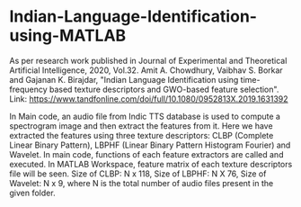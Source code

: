 # Indian-Language-Identification-using-MATLAB

As per research work published in Journal of Experimental and Theoretical Artificial Intelligence, 2020, Vol.32. Amit A. Chowdhury, Vaibhav S. Borkar and Gajanan K. Birajdar, "Indian Language Identification using time-frequency based texture descriptors and GWO-based feature selection".
Link: https://www.tandfonline.com/doi/full/10.1080/0952813X.2019.1631392

In Main code, an audio file from Indic TTS database is used to compute a spectrogram image and then extract the features from it. Here we have extracted the features using three texture descriptors: CLBP (Complete Linear Binary Pattern), LBPHF (Linear Binary Pattern Histogram Fourier) and Wavelet. In main code, functions of each feature extractors are called and executed. In MATLAB Workspace, feature matrix of each texture descriptors file will be seen. Size of CLBP: N x 118, Size of LBPHF: N X 76, Size of Wavelet: N x 9, where N is the total number of audio files present in the given folder. 
